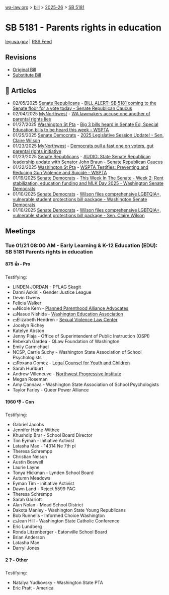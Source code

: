 [wa-law.org](/) > [bill](/bill/) > [2025-26](/bill/2025-26/) > [SB 5181](/bill/2025-26/sb/5181/)

# SB 5181 - Parents rights in education
[leg.wa.gov](https://app.leg.wa.gov/billsummary?BillNumber=5181&Year=2025&Initiative=false) | [RSS Feed](./rss.xml)

## Revisions
* [Original Bill](1/)
* [Substitute Bill](S/)

## 📰 Articles
* 02/05/2025 [Senate Republicans](/org/senate_republicans/) - [BILL ALERT: SB 5181 coming to the Senate floor for a vote today - Senate Republican Caucus](https://src.wastateleg.org/blog/bill-alert-sb-5181-coming-senate/#:~:text=Read%20the%20full%20text%20of%20the%20bill.)
* 02/04/2025 [MyNorthwest](/org/mynorthwest/) - [WA lawmakers accuse one another of parental rights lies](https://mynorthwest.com/mynorthwest-politics/wa-parental-rights/4039888#:~:text=Senate%20Bill%205181)
* 01/27/2025 [Washington St Pta](/org/washington_st_pta/) - [Big 3 bills heard in Senate Ed, Special Education bills to be heard this week - WSPTA](https://www.wastatepta.org/2025session-week3/#:~:text=SB%205181)
* 01/25/2025 [Senate Democrats](/org/senate_democrats/) - [2025 Legislative Session Update! - Sen. Claire Wilson](https://senatedemocrats.wa.gov/wilson/2025/01/24/2025-legislative-session-update/#:~:text=SB%205181)
* 01/23/2025 [MyNorthwest](/org/mynorthwest/) - [Democrats pull a fast one on voters, gut parental rights initiative](https://mynorthwest.com/ktth/ktth-opinion/rantz-wa-democrats-pulled-a-fast-one-on-voters-as-they-undo-parental-rights-initiative/4029200#:~:text=Senate%20Bill%205181)
* 01/23/2025 [Senate Republicans](/org/senate_republicans/) - [AUDIO: State Senate Republican leadership update with Senator John Braun - Senate Republican Caucus](https://src.wastateleg.org/blog/audio-state-senate-republican-leadership-update-senator-john-braun/#:~:text=5181)
* 01/22/2025 [Washington St Pta](/org/washington_st_pta/) - [WSPTA Testifies: Preventing and Reducing Gun Violence and Suicide - WSPTA](https://www.wastatepta.org/wspta-testifies-preventing-and-reducing-gun-violence-and-suicide/#:~:text=SB%205181)
* 01/19/2025 [Senate Democrats](/org/senate_democrats/) - [This Week In The Senate - Week 2: Rent stabilization, education funding and MLK Day 2025 - Washington Senate Democrats](https://senatedemocrats.wa.gov/blog/2025/01/19/this-week-in-the-senate-week-2-rent-stabilization-education-funding-and-mlk-day-2025/#:~:text=SB%205181)
* 01/10/2025 [Senate Democrats](/org/senate_democrats/) - [Wilson files comprehensive LGBTQIA+, vulnerable student protections bill package - Washington Senate Democrats](https://senatedemocrats.wa.gov/blog/2025/01/10/wilson-files-comprehensive-lgbtqia-vulnerable-student-protections-bill-package/#:~:text=SB%205181)
* 01/10/2025 [Senate Democrats](/org/senate_democrats/) - [Wilson files comprehensive LGBTQIA+, vulnerable student protections bill package - Sen. Claire Wilson](https://senatedemocrats.wa.gov/wilson/2025/01/10/wilson-files-comprehensive-lgbtqia-vulnerable-student-protections-bill-package/#:~:text=SB%205181)

## Meetings
### Tue 01/21 08:00 AM - Early Learning & K-12 Education (EDU): SB 5181 Parents rights in education
#### 875 👍 - Pro
Testifying:
* LINDEN JORDAN - PFLAG Skagit
* Danni Askini - Gender Justice League
* Devin Owens
* Felicia Walker
* 💵Nicole Kern - [Planned Parenthood Alliance Advocates](/org/planned_parenthood_alliance_advocates/)
* 💵Nasue Nishida - [Washington Education Association](/org/washington_education_association/)
* 💵Elizabeth Hendren - [Sexual Violence Law Center](/org/sexual_violence_law_center/)
* Jocelyn Richey
* Katelyn Abston
* Jenny Plaja - Office of Superintendent of Public Instruction (OSPI)
* Rebekah Gardea - QLaw Foundation of Washington
* Emily Carmichael
* NCSP, Carrie Suchy - Washington State Association of School Psychologists
* 💵Roxana Gomez - [Legal Counsel for Youth and Children](/org/legal_counsel_for_youth_and_children/)
* Sarah Hurlburt
* Andrew Villeneuve - [Northwest Progressive Institute](/org/northwest_progressive_institute/)
* Megan Roseman
* Amy Cannava - Washington State Association of School Psychologists
* Taylor Farley - Queer Power Alliance

#### 1960 👎 - Con
Testifying:
* Gabriel Jacobs
* Jennifer Heine-Withee
* Khushdip Brar - School Board Director
* Tim Eyman - Initiative Activist
* Latasha Mae - 14314 Ne 7th pl
* Theresa Schrempp
* Christian Nelson
* Austin Boswell
* Laurie Layne
* Tonya Hickman - Lynden School Board
* Autumn Meadows
* Eyman Tim - initiative Activist
* Dawn Land - Reject 5599 PAC
* Theresa Schrempp
* Sarah Garriott
* Alan Nolan - Mead School District
* Dakota Manley - Washington State Young Republicans
* Bob Runnells - Informed Choice Washington
* 💵Jean Hill - Washington State Catholic Conference
* Eric Lundberg
* Ronda Litzenberger - Eatonville School Board
* Brian Anderson
* Latasha Mae
* Darryl Jones

#### 2 ❓ - Other
Testifying:
* Natalya Yudkovsky - Washington State PTA
* Eric Pratt - America
